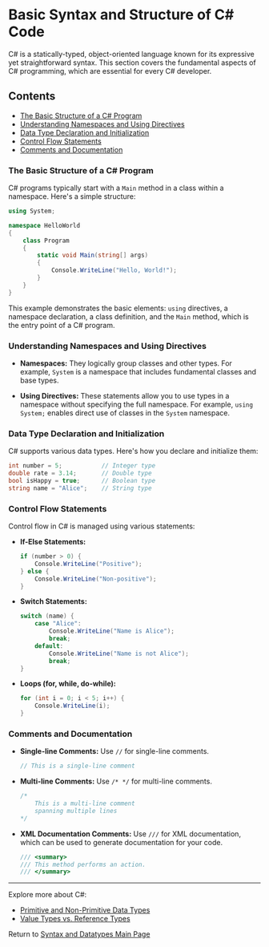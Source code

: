 # Basic Syntax and Structure of C# Code

C# is a statically-typed, object-oriented language known for its expressive yet straightforward syntax. This section covers the fundamental aspects of C# programming, which are essential for every C# developer.

## Contents

- [The Basic Structure of a C# Program](#the-basic-structure-of-a-c-sharp-program)
- [Understanding Namespaces and Using Directives](#understanding-namespaces-and-using-directives)
- [Data Type Declaration and Initialization](#data-type-declaration-and-initialization)
- [Control Flow Statements](#control-flow-statements)
- [Comments and Documentation](#comments-and-documentation)

### The Basic Structure of a C# Program

C# programs typically start with a `Main` method in a class within a namespace. Here's a simple structure:

```csharp
using System;

namespace HelloWorld
{
    class Program
    {
        static void Main(string[] args)
        {
            Console.WriteLine("Hello, World!");
        }
    }
}
```

This example demonstrates the basic elements: `using` directives, a namespace declaration, a class definition, and the `Main` method, which is the entry point of a C# program.

### Understanding Namespaces and Using Directives

- **Namespaces:** They logically group classes and other types. For example, `System` is a namespace that includes fundamental classes and base types.
  
- **Using Directives:** These statements allow you to use types in a namespace without specifying the full namespace. For example, `using System;` enables direct use of classes in the `System` namespace.

### Data Type Declaration and Initialization

C# supports various data types. Here's how you declare and initialize them:

```csharp
int number = 5;           // Integer type
double rate = 3.14;       // Double type
bool isHappy = true;      // Boolean type
string name = "Alice";    // String type
```

### Control Flow Statements

Control flow in C# is managed using various statements:

- **If-Else Statements:**
  ```csharp
  if (number > 0) {
      Console.WriteLine("Positive");
  } else {
      Console.WriteLine("Non-positive");
  }
  ```

- **Switch Statements:**
  ```csharp
  switch (name) {
      case "Alice":
          Console.WriteLine("Name is Alice");
          break;
      default:
          Console.WriteLine("Name is not Alice");
          break;
  }
  ```

- **Loops (for, while, do-while):**
  ```csharp
  for (int i = 0; i < 5; i++) {
      Console.WriteLine(i);
  }
  ```

### Comments and Documentation

- **Single-line Comments:** Use `//` for single-line comments.
  ```csharp
  // This is a single-line comment
  ```

- **Multi-line Comments:** Use `/* */` for multi-line comments.
  ```csharp
  /*
      This is a multi-line comment
      spanning multiple lines
  */
  ```

- **XML Documentation Comments:** Use `///` for XML documentation, which can be used to generate documentation for your code.
  ```csharp
  /// <summary>
  /// This method performs an action.
  /// </summary>
  ```

---

Explore more about C#:
- [Primitive and Non-Primitive Data Types](../Primitive_and_Non_Primitive_Datatypes.md)
- [Value Types vs. Reference Types](../Value_and_Reference_Types.md)

Return to [Syntax and Datatypes Main Page](./README.md)
